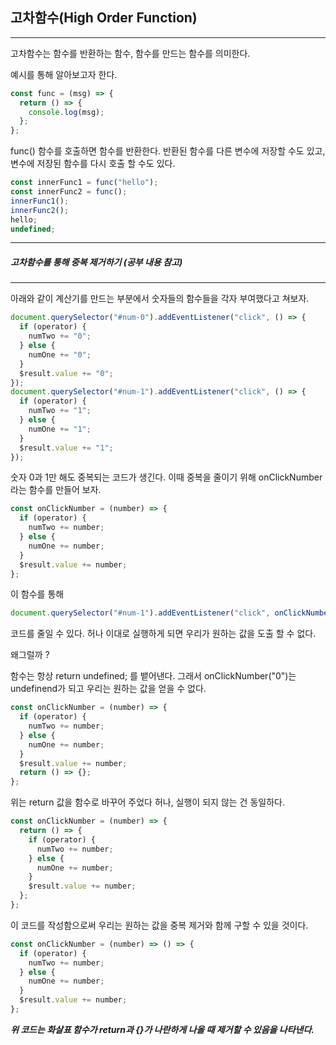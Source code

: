 ## 고차함수(High Order Function)

---

고차함수는 함수를 반환하는 함수, 함수를 만드는 함수를 의미한다.

예시를 통해 알아보고자 한다.

```js
const func = (msg) => {
  return () => {
    console.log(msg);
  };
};
```

func() 함수를 호출하면 함수를 반환한다.
반환된 함수를 다른 변수에 저장할 수도 있고, 변수에 저장된 함수를 다시 호출 할 수도 있다.

```js
const innerFunc1 = func("hello");
const innerFunc2 = func();
innerFunc1();
innerFunc2();
hello;
undefined;
```

---

##### 고차함수를 통해 중복 제거하기 (공부 내용 참고)

---

아래와 같이 계산기를 만드는 부분에서 숫자들의 함수들을 각자 부여했다고 쳐보자.

```js
document.querySelector("#num-0").addEventListener("click", () => {
  if (operator) {
    numTwo += "0";
  } else {
    numOne += "0";
  }
  $result.value += "0";
});
document.querySelector("#num-1").addEventListener("click", () => {
  if (operator) {
    numTwo += "1";
  } else {
    numOne += "1";
  }
  $result.value += "1";
});
```

숫자 0과 1만 해도 중복되는 코드가 생긴다. 이때 중복을 줄이기 위해 onClickNumber 라는 함수를 만들어 보자.

```js
const onClickNumber = (number) => {
  if (operator) {
    numTwo += number;
  } else {
    numOne += number;
  }
  $result.value += number;
};
```

이 함수를 통해

```js
document.querySelector("#num-1").addEventListener("click", onClickNumber("0"));
```

코드를 줄일 수 있다. 허나 이대로 실행하게 되면 우리가 원하는 값을 도출 할 수 없다.

왜그럴까 ?

함수는 항상 return undefined; 를 뱉어낸다. 그래서 onClickNumber("0")는 undefinend가 되고 우리는 원하는 값을 얻을 수 없다.

```js
const onClickNumber = (number) => {
  if (operator) {
    numTwo += number;
  } else {
    numOne += number;
  }
  $result.value += number;
  return () => {};
};
```

위는 return 값을 함수로 바꾸어 주었다 허나, 실행이 되지 않는 건 동일하다.

```js
const onClickNumber = (number) => {
  return () => {
    if (operator) {
      numTwo += number;
    } else {
      numOne += number;
    }
    $result.value += number;
  };
};
```

이 코드를 작성함으로써 우리는 원하는 값을 중복 제거와 함께 구할 수 있을 것이다.

```js
const onClickNumber = (number) => () => {
  if (operator) {
    numTwo += number;
  } else {
    numOne += number;
  }
  $result.value += number;
};
```

**_위 코드는 화살표 함수가 return과 {}가 나란하게 나올 때 제거할 수 있음을 나타낸다._**
